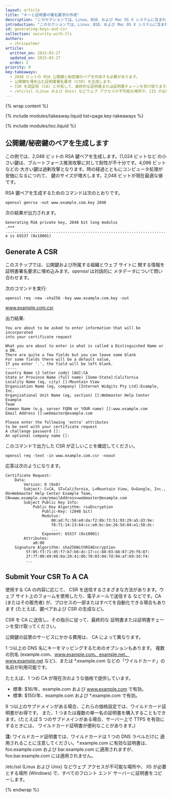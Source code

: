 ```yaml
---
layout: article
title: "キーと証明書の署名要求の作成"
description: "このセクションでは、Linux、BSD、および Mac OS X システムに含まれる openssl コマンドライン プログラムを使用して、秘密鍵/公開鍵と CSR を生成する方法を説明します。"
introduction: "このセクションでは、Linux、BSD、および Mac OS X システムに含まれる openssl コマンドライン プログラムを使用して、秘密鍵/公開鍵と CSR を生成する方法を説明します。"
id: generating-keys-and-csr
collection: security-with-tls
authors:
  - chrispalmer
article:
  written_on: 2015-03-27
  updated_on: 2015-03-27
  order: 2
priority: 0
key-takeaways:
  - 2048 ビットの RSA 公開鍵と秘密鍵のペアを作成する必要があります。
  - 公開鍵を埋め込む証明書署名要求 (CSR) を生成します。
  - CSR を認証局 (CA) と共有して、最終的な証明書または証明書チェーンを受け取ります。
  - /etc/ssl (Linux および Unix) などウェブ アクセスが不可能な場所や、IIS が必要とする場所 (Windows) に、最終的な証明書をインストールします。
---
```


{% wrap content %}

{% include modules/takeaway.liquid list=page.key-takeaways %}

{% include modules/toc.liquid %}

## 公開鍵/秘密鍵のペアを生成します

この例では、2,048 ビットの RSA 鍵ペアを生成します。(1,024 ビットなど
の小さい鍵は、ブルートフォース推測攻撃に対して耐性が不十分です。4,096 ビットなどの
大きい鍵は過剰攻撃となります。時の経過とともにコンピュータ処理が安価になるにつれて、
鍵のサイズが増大します。2,048 ビットが現在最適な値です。

RSA 鍵ペアを生成するためのコマンドは次のとおりです。

    openssl genrsa -out www.example.com.key 2048

次の結果が出力されます。

    Generating RSA private key, 2048 bit long modulus
    .+++
    .......................................................................................+++
    e is 65537 (0x10001)

## Generate A CSR

このステップでは、公開鍵および所属する組織とウェブ サイトに
関する情報を証明書署名要求に埋め込みます。*openssl* は対話的に
メタデータについて問い合わせます。

次のコマンドを実行:

    openssl req -new -sha256 -key www.example.com.key -out
www.example.com.csr

出力結果:

    You are about to be asked to enter information that will be incorporated
    into your certificate request

    What you are about to enter is what is called a Distinguished Name or a DN.
    There are quite a few fields but you can leave some blank
    For some fields there will be a default value,
    If you enter '.', the field will be left blank.
    -----
    Country Name (2 letter code) [AU]:CA
    State or Province Name (full name) [Some-State]:California
    Locality Name (eg, city) []:Mountain View
    Organization Name (eg, company) [Internet Widgits Pty Ltd]:Example, Inc.
    Organizational Unit Name (eg, section) []:Webmaster Help Center Example
    Team
    Common Name (e.g. server FQDN or YOUR name) []:www.example.com
    Email Address []:webmaster@example.com

    Please enter the following 'extra' attributes
    to be sent with your certificate request
    A challenge password []:
    An optional company name []:

このコマンドで出力した CSR が正しいことを確認してください。

    openssl req -text -in www.example.com.csr -noout

応答は次のようになります。

    Certificate Request:
        Data:
            Version: 0 (0x0)
            Subject: C=CA, ST=California, L=Mountain View, O=Google, Inc.,
    OU=Webmaster Help Center Example Team,
    CN=www.example.com/emailAddress=webmaster@example.com
            Subject Public Key Info:
                Public Key Algorithm: rsaEncryption
                    Public-Key: (2048 bit)
                    Modulus:
                        00:ad:fc:58:e0:da:f2:0b:73:51:93:29:a5:d3:9e:
                        f8:f1:14:13:64:cc:e0:bc:be:26:5d:04:e1:58:dc:
                        ...
                    Exponent: 65537 (0x10001)
            Attributes:
                a0:00
        Signature Algorithm: sha256WithRSAEncryption
             5f:05:f3:71:d5:f7:b7:b6:dc:17:cc:88:03:b8:87:29:f6:87:
             2f:7f:00:49:08:0a:20:41:0b:70:03:04:7d:94:af:69:3d:f4:
             ...

## Submit Your CSR To A CA

使用する CA の内容に応じて、
CSR を送信するさまざまな方法があります。ウェブ サイト上のフォームを使用したり、電子メールで送信する
などです。CA (またはその販売者) が、プロセスの一部またはすべてを自動化できる場合もあります
 (たとえば、鍵ペアおよび CSR の生成など)。

CSR を CA に送信し、その指示に従って、最終的な
証明書または証明書チェーンを受け取ってください。

公開鍵の証票のサービスにかかる費用は、
CA によって異なります。

1 つ以上の DNS 名にキーをマッピングするためのオプションもあります。
複数の別名 (example.com、www.example.com、example.net、
www.example.net など)、または \*.example.com などの「ワイルドカード」の名前が利用可能です。

たとえば、1 つの CA が現在次のような価格で提供しています。

* 標準: $16/年、example.com および www.example.com で有効。
* 標準: $150/年、example.com および \*.example.com で有効。

9 つ以上のサブドメインがある場合、これらの価格設定では、ワイルドカード証明書がお得です。
また、1 つまたは複数の単一名の証明書を購入することもできます。(たとえば 
5 つのサブドメインがある場合、サーバー上で TTPS を有効にするときには、
ワイルドカード証明書が便利なことがあります。)

**注:** ワイルドカード証明書では、ワイルドカードは 1 つの DNS ラベルだけに
適用されることに注意してください。\*.example.com に有効な証明書は、
foo.example.com および bar.example.com に適用されますが、foo.bar.example.com には適用されません。

/etc/ssl (Linux および Unix) などウェブ アクセスが不可能な場所や、
IIS が必要とする場所 (Windows) で、すべてのフロント エンド サーバーに証明書をコピーします。

{% endwrap %}
